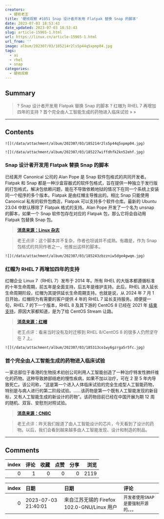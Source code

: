 ```yaml
---
creators:
  - 硬核老王
title: '硬核观察 #1051 Snap 设计者开发用 Flatpak 替换 Snap 的脚本'
date: 2023-07-03 18:53:43
date_updated: 2023-07-03 18:53:43
slug: article-15965-1.html
url: https://linux.cn/article-15965-1.html
url_from: ''
image: album/202307/03/185214r2ls5p44q5xpmp04.jpg
tags:
  - ai
  - rhel
  - snap
categories:
  - 硬核观察
---
```


## Summary

> ? Snap 设计者开发用 Flatpak 替换 Snap 的脚本
> ? 红帽为 RHEL 7 再增加四年的支持
> ? 首个完全由人工智能生成的药物进入临床试验
> » 
> »

***

<!-- more -->

## Contents

`![](/data/attachment/album/202307/03/185214r2ls5p44q5xpmp04.jpg)`

`![](/data/attachment/album/202307/03/185227wiffdhfk2kn52ehf.jpg)`

### Snap 设计者开发用 Flatpak 替换 Snap 的脚本

已经离开 Canonical 公司的 Alan Pope 是 Snap 软件包格式的共同开发者。Flatpak 和 Snap 都是一种沙盒容器式的软件包格式，旨在提供一种独立于发行版的打包格式，解决包依赖问题，能在不导致依赖地狱的情况下在同一个系统上安装同一个程序的多个版本。Flatpak 是由红帽主导推出的。相比 Snap 只能使用 Canonical 私有的软件包商店，Flatpak 可以支持多个软件仓库。最新的 Ubuntu 23.04 中默认移除了 Flatpak 格式的支持。Alan Pope 开发了一个名为 unsnap 的脚本，如果一个 Snap 软件包存在对应的 Flatpak 包，那么它将会自动用 Flatpak 包替换 Snap 包。

> 
> **[消息来源：Linux 杂志](https://www.linux-magazine.com/Issues/2023/268/unsnap)**
> 
> 
> 

> 
> 老王点评：这个脚本并不复杂，作者也坦诚并不成熟。有趣是，作为 Snap 包格式的共同作者之一，他推出这样的脚本。
> 
> 
> 

`![](/data/attachment/album/202307/03/185243zbzzniw5dge4gwqm.jpg)`

### 红帽为 RHEL 7 再增加四年的支持

红帽企业 Linux 7（RHEL 7）发布于 2014 年。所有 RHEL 的大版本都遵循标准的十年生命周期，前五年是全面支持，后五年是维护支持。此后，RHEL 进入延长生命周期阶段，红帽为其提供延长生命周期支持。也就是说，从 2024 年 7 月 1 日开始，红帽将为有需要的客户提供 4 年的 RHEL 7 延长支持服务。顺便提一句，RHEL 7 的下一个版本，RHEL 8 及其下游的 CentOS 8 已经在 2021 年 [结束支持](https://linux.cn/article-12902-1.html)，原因大家都知道，是为了给 CentOS Stream 让路。

> 
> **[消息来源：红帽](https://mp.weixin.qq.com/s/QM_fTZar_4B76rcrtECeNQ)**
> 
> 
> 

> 
> 老王点评：看来当时没有及时迁移到 RHEL 8/CentOS 8 的很多人仍然坚守在 7 上。
> 
> 
> 

`![](/data/attachment/album/202307/03/185313co1wy6gzrga5r5fc.jpg)`

### 首个完全由人工智能生成的药物进入临床试验

一家总部位于香港的生物技术初创公司利用人工智能创造了一种治疗特发性肺纤维化的药物。这种导致肺部结疤的慢性疾病，如果不加以治疗，可在 2 至 5 年内导致死亡。该公司称，“这是第一个进入人体临床试验的完全生成型人工智能药物，特别是与病人进行的第二阶段试验。……该药物是第一个既有人工智能发现的新目标，又有人工智能生成的新设计的药物”。该药物目前已经在中国开展为期 12 周的随机、双盲、安慰剂对照试验。

> 
> **[消息来源：CNBC](https://www.cnbc.com/2023/06/29/ai-generated-drug-begins-clinical-trials-in-human-patients.html)**
> 
> 
> 

> 
> 老王点评：昨天我们报道了由人工智能设计的芯片，今天看到了设计的药物。以后，我们会看到越来越多由人工智能发现、设计和制造的制品。
> 
> 
>

***

## Comments


|   index |   评论 |   收藏 |   点赞 |   分享 |   浏览 |
|--------:|-------:|-------:|-------:|-------:|-------:|
|       0 |      1 |      0 |      0 |      0 |   2119 |

|   index | 日期                | 日期                                        | 评论                                 |
|--------:|:--------------------|:--------------------------------------------|:-------------------------------------|
|       0 | 2023-07-03 21:40:01 | 来自江苏无锡的 Firefox 102.0-GNU/Linux 用户 | `开发者使用SNAP是要强制开源的。。。` |
